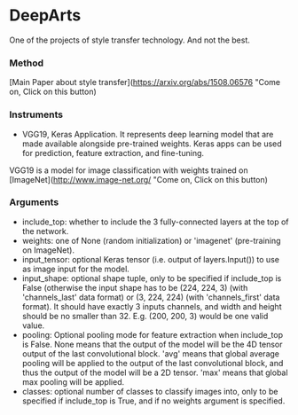 # DeepArts
One of the projects of style transfer technology. And not the best.

### Method
[Main Paper about style transfer](https://arxiv.org/abs/1508.06576 "Come on, Click on this button)

### Instruments
* VGG19, Keras Application. 
It represents deep learning model that are made available alongside pre-trained weights. Keras apps can be used for prediction, feature extraction, and fine-tuning.

VGG19 is a model for image classification with weights trained on [ImageNet](http://www.image-net.org/ "Come on, Click on this button)

### Arguments
* include_top: whether to include the 3 fully-connected layers at the top of the network.
* weights: one of None (random initialization) or 'imagenet' (pre-training on ImageNet).
* input_tensor: optional Keras tensor (i.e. output of layers.Input()) to use as image input for the model.
* input_shape: optional shape tuple, only to be specified if include_top is False (otherwise the input shape has to be (224, 224, 3) (with 'channels_last' data format) or (3, 224, 224) (with 'channels_first' data format). It should have exactly 3 inputs channels, and width and height should be no smaller than 32. E.g. (200, 200, 3) would be one valid value.
* pooling: Optional pooling mode for feature extraction when include_top is False.
None means that the output of the model will be the 4D tensor output of the last convolutional block.
'avg' means that global average pooling will be applied to the output of the last convolutional block, and thus the output of the model will be a 2D tensor.
'max' means that global max pooling will be applied.
* classes: optional number of classes to classify images into, only to be specified if include_top is True, and if no weights argument is specified.

